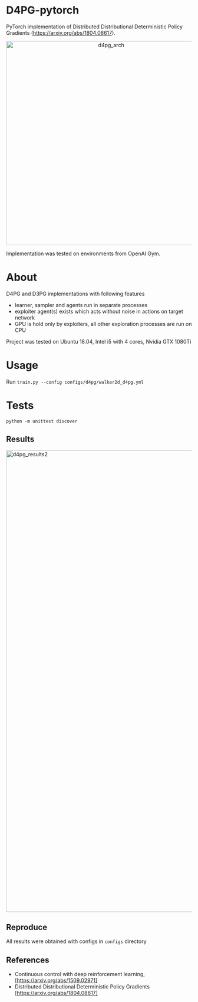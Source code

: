 # D4PG-pytorch

PyTorch implementation of Distributed Distributional Deterministic Policy Gradients (https://arxiv.org/abs/1804.08617).
<p align="center">
<img width="554" alt="d4pg_arch" src="https://user-images.githubusercontent.com/23639048/137602300-f2763ef1-2b67-4f76-aa8b-232afaa08a23.png">
</p>
Implementation was tested on environments from OpenAI Gym.

# About
D4PG and D3PG implementations with following features
* learner, sampler and agents run in separate processes
* exploiter agent(s) exists which acts without noise in actions on target network
* GPU is hold only by exploiters, all other exploration processes are run on CPU

Project was tested on Ubuntu 18.04, Intel i5 with 4 cores, Nvidia GTX 1080Ti

# Usage
Run `train.py --config configs/d4pg/walker2d_d4pg.yml`

# Tests
`python -m unittest discover`

## Results
<img width="1253" alt="d4pg_results2" src="https://user-images.githubusercontent.com/23639048/137603098-dbc42798-af5e-4b2c-9aba-90c99b5db109.png">

## Reproduce
All results were obtained with configs in `configs` directory

## References

* Continuous control with deep reinforcement learning, [https://arxiv.org/abs/1509.02971]
* Distributed Distributional Deterministic Policy Gradients [https://arxiv.org/abs/1804.08617]
